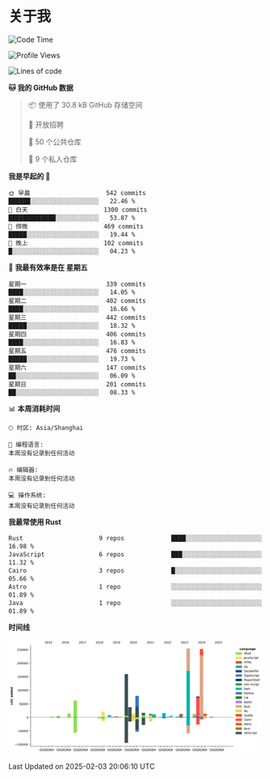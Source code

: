 # 关于我

<!--START_SECTION:waka-->
![Code Time](http://img.shields.io/badge/Code%20Time-3%2C421%20hrs%2018%20mins-blue)

![Profile Views](http://img.shields.io/badge/%E4%B8%AA%E4%BA%BA%E8%B5%84%E6%96%99%E8%A7%82%E7%9C%8B%E6%AC%A1%E6%95%B0-0-blue)

![Lines of code](https://img.shields.io/badge/%E4%BB%8E%E3%80%8CHello%20World%E3%80%8D%E8%B5%B7%E6%88%91%E5%B7%B2%E7%BB%8F%E5%86%99%E4%BA%86-1.1%20million%20%E8%A1%8C%E4%BB%A3%E7%A0%81-blue)

**🐱 我的 GitHub 数据** 

> 📦  使用了 30.8 kB GitHub 存储空间 
 > 
> 💼 开放招聘
 > 
> 📜 50 个公共仓库 
 > 
> 🔑 9 个私人仓库 
 > 
**我是早起的 🐤** 

```text
🌞 早晨                     542 commits         ██████░░░░░░░░░░░░░░░░░░░   22.46 % 
🌆 白天                     1300 commits        █████████████░░░░░░░░░░░░   53.87 % 
🌃 傍晚                     469 commits         █████░░░░░░░░░░░░░░░░░░░░   19.44 % 
🌙 晚上                     102 commits         █░░░░░░░░░░░░░░░░░░░░░░░░   04.23 % 
```
📅 **我最有效率是在 星期五** 

```text
星期一                      339 commits         ████░░░░░░░░░░░░░░░░░░░░░   14.05 % 
星期二                      402 commits         ████░░░░░░░░░░░░░░░░░░░░░   16.66 % 
星期三                      442 commits         █████░░░░░░░░░░░░░░░░░░░░   18.32 % 
星期四                      406 commits         ████░░░░░░░░░░░░░░░░░░░░░   16.83 % 
星期五                      476 commits         █████░░░░░░░░░░░░░░░░░░░░   19.73 % 
星期六                      147 commits         ██░░░░░░░░░░░░░░░░░░░░░░░   06.09 % 
星期日                      201 commits         ██░░░░░░░░░░░░░░░░░░░░░░░   08.33 % 
```


📊 **本周消耗时间** 

```text
🕑︎ 时区: Asia/Shanghai

💬 编程语言: 
本周没有记录到任何活动

🔥 编辑器: 
本周没有记录到任何活动

💻 操作系统: 
本周没有记录到任何活动
```

**我最常使用 Rust** 

```text
Rust                     9 repos             ████░░░░░░░░░░░░░░░░░░░░░   16.98 % 
JavaScript               6 repos             ███░░░░░░░░░░░░░░░░░░░░░░   11.32 % 
Cairo                    3 repos             █░░░░░░░░░░░░░░░░░░░░░░░░   05.66 % 
Astro                    1 repo              ░░░░░░░░░░░░░░░░░░░░░░░░░   01.89 % 
Java                     1 repo              ░░░░░░░░░░░░░░░░░░░░░░░░░   01.89 % 
```



**时间线**

![Lines of Code chart](https://raw.githubusercontent.com/catusax/catusax/master/assets/bar_graph.png)


 Last Updated on 2025-02-03 20:06:10 UTC
<!--END_SECTION:waka-->
